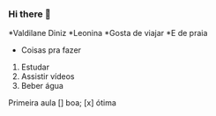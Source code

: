 ### Hi there 👋

*Valdilane Diniz
*Leonina
*Gosta de viajar
*E de praia

- Coisas pra fazer
1. Estudar
2. Assistir vídeos
3. Beber água

Primeira aula
[] boa;
[x] ótima






<!--
**ValdilaneDiniz/ValdilaneDiniz** is a ✨ _special_ ✨ repository because its `README.md` (this file) appears on your GitHub profile.

Here are some ideas to get you started:

- 🔭 I’m currently working on ...
- 🌱 I’m currently learning ...
- 👯 I’m looking to collaborate on ...
- 🤔 I’m looking for help with ...
- 💬 Ask me about ...
- 📫 How to reach me: ...
- 😄 Pronouns: ...
- ⚡ Fun fact: ...
-->
